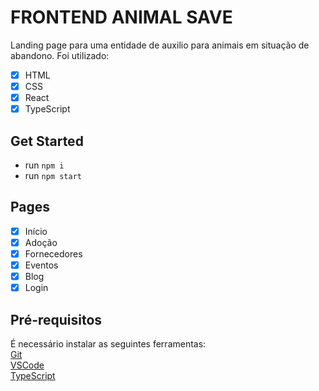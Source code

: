 # FRONTEND ANIMAL SAVE

Landing page para uma entidade de auxilio para animais em situação de abandono.
Foi utilizado: <br /> 
- [x] HTML
- [x] CSS
- [x] React
- [x] TypeScript

## Get Started

- run `npm i`
- run `npm start`

## Pages

- [x] Início
- [x] Adoção
- [x] Fornecedores
- [x] Eventos
- [x] Blog
- [x] Login

## Pré-requisitos

É necessário instalar as seguintes ferramentas: <br />
[Git](https://git-scm.com/) <br />
[VSCode](https://code.visualstudio.com/) <br />
[TypeScript](https://www.typescriptlang.org/) <br />